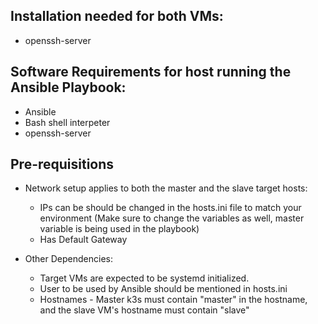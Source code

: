 ## Installation needed for both VMs: 
   - openssh-server

## Software Requirements for host running the Ansible Playbook:
   - Ansible
   - Bash shell interpeter
   - openssh-server

## Pre-requisitions
- Network setup applies to both the master and the slave target hosts:
    - IPs can be should be changed in the hosts.ini file to match your environment (Make sure to change the variables as well, master variable is being used in the playbook) 
    - Has Default Gateway

- Other Dependencies:
    - Target VMs are expected to be systemd initialized. 
    - User to be used by Ansible should be mentioned in hosts.ini
    - Hostnames - Master k3s must contain "master" in the hostname, and the slave VM's hostname must contain "slave"
